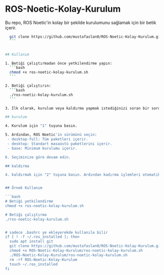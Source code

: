 # ROS-Noetic-Kolay-Kurulum



Bu repo, ROS Noetic'in kolay bir şekilde kurulumunu sağlamak için bir betik içerir.

  ```bash
    git clone https://github.com/mustafaslan0/ROS-Noetic-Kolay-Kurulum.git
    ```


## Kullanım

1. Betiği çalıştırmadan önce yetkilendirme yapın:
    ```bash
    chmod +x ros-noetic-kolay-kurulum.sh
    ```

2. Betiği çalıştırın:
    ```bash
    ./ros-noetic-kolay-kurulum.sh
    ```

3. İlk olarak, kurulum veya kaldırma yapmak istediğinizi soran bir soru alacaksınız.

## kurulum 

4. Kurulum için "1" tuşuna basın.

5. Ardından, ROS Noetic'in sürümünü seçin:
   - desktop-full: Tüm paketleri içerir.
   - desktop: Standart masaüstü paketlerini içerir.
   - base: Minimum kurulumu içerir.

6. Seçiminize göre devam edin.

## kaldırma

4. kaldırmak için "2" tuşuna basın. Ardından kadırma işlemleri otomatik olarak gerçekleşecektir.


## Örnek Kullanım

```bash
# Betiği yetkilendirme
chmod +x ros-noetic-kolay-kurulum.sh

# Betiği çalıştırma
./ros-noetic-kolay-kurulum.sh


# sadece .bashrc ye ekleyerekde kullanıla bilir
if [ ! -f ~/.ros_installed ]; then
    sudo apt install git
    git clone https://github.com/mustafaslan0/ROS-Noetic-Kolay-Kurulum.git
    chmod +x ROS-Noetic-Kolay-Kurulum/ros-noetic-kolay-kurulum.sh
    ./ROS-Noetic-Kolay-Kurulum/ros-noetic-kolay-kurulum.sh
    rm -rf ROS-Noetic-Kolay-Kurulum
    touch ~/.ros_installed
fi


